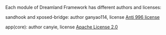Each module of Dreamland Framework has different authors and licenses:

sandhook and xposed-bridge: author ganyao114, license [Anti 996 license](SandHook-LICENSE.txt)

app(core): author canyie, license [Apache License 2.0](core-LICENSE.txt)